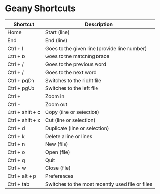 # Geany Shortcuts

| Shortcut | Description |
| - | - |
| Home | Start (line) |
| End | End (line) |
| Ctrl + l | Goes to the given line (provide line number) |
| Ctrl + b | Goes to the matching brace |
| Ctrl + / | Goes to the previous word |
| Ctrl + / | Goes to the next word |
| Ctrl + pgDn | Switches to the right file |
| Ctrl + pgUp | Switches to the left file |
| Ctrl + | Zoom in |
| Ctrl - | Zoom out |
| Ctrl + shift + c | Copy (line or selection) |
| Ctrl + shift + x | Cut (line or selection) |
| Ctrl + d | Duplicate (line or selection) |
| Ctrl + k | Delete a line or lines |
| Ctrl + n | New (file) |
| Ctrl + o | Open (file) |
| Ctrl + q | Quit  |
| Ctrl + w | Close (file) |
| Ctrl + alt + p | Preferences |
| Ctrl + tab | Switches to the most recently used file or files|
